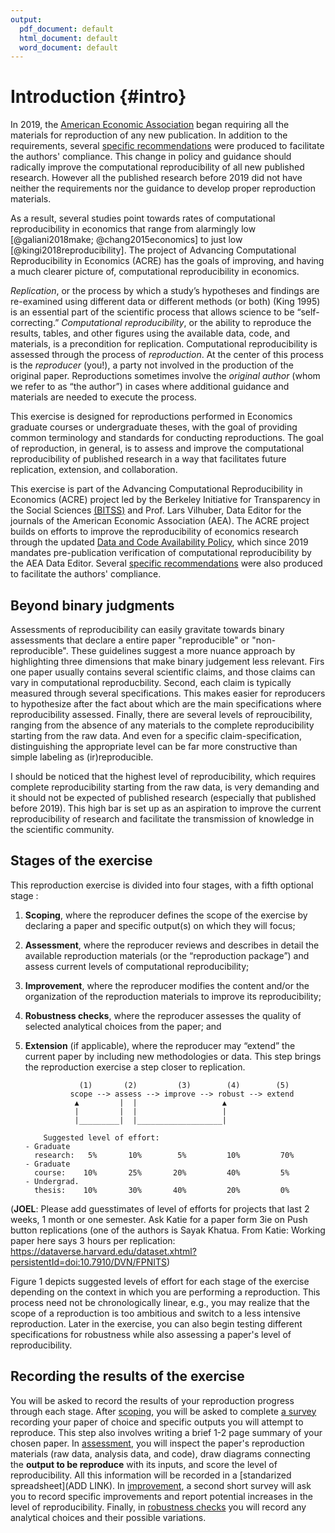 ```yaml
---
output:
  pdf_document: default
  html_document: default
  word_document: default
---
```



# Introduction {#intro} 

In 2019, the [American Economic Association](https://www.aeaweb.org/journals/policies/data-code/) began requiring all the materials for reproduction of any new publication. In addition to the requirements, several [specific recommendations](https://aeadataeditor.github.io/aea-de-guidance/) were produced to facilitate the authors' compliance. This change in policy and guidance should radically improve the computational reproducibility of all new published research. However all the published research before 2019 did not have neither the requirements nor the guidance to develop proper reproduction materials.

As a result, several studies point towards rates of computational reproducibility in economics that range from alarmingly low [@galiani2018make; @chang2015economics] to just low [@kingi2018reproducibility]. The project of Advancing Computational Reproducibility in Economics (ACRE) has the goals of improving, and having a much clearer picture of, computational reproducibility in economics. 

*Replication*, or the process by which a study’s hypotheses and findings are re-examined using different data or different methods (or both) (King 1995) is an essential part of the scientific process that allows science to be “self-correcting.” *Computational reproducibility*, or the ability to reproduce the results, tables, and other figures using the available data, code, and materials, is a precondition for replication. Computational reproducibility is assessed through the process of *reproduction*. At the center of this process is the *reproducer* (you!), a party not involved in the production of the original paper. Reproductions sometimes involve the *original author* (whom we refer to as “the author”) in cases where additional guidance and materials are needed to execute the process.

This exercise is designed for reproductions performed in Economics graduate courses or undergraduate theses, with the goal of providing common terminology and standards for conducting reproductions. The goal of reproduction, in general, is to assess and improve the computational reproducibility of published research in a way that facilitates future replication, extension, and collaboration.

This exercise is part of the Advancing Computational Reproducibility in Economics (ACRE) project led by the Berkeley Initiative for Transparency in the Social Sciences [(BITSS)](bitss.org) and Prof. Lars Vilhuber, Data Editor for the journals of the American Economic Association (AEA). The ACRE project builds on efforts to improve the reproducibility of economics research through the updated [Data and Code Availability Policy](https://www.aeaweb.org/journals/policies/data-code/), which since 2019 mandates pre-publication verification of computational reproducibility by the AEA Data Editor. Several [specific recommendations](https://aeadataeditor.github.io/aea-de-guidance/) were also produced to facilitate the authors' compliance.

## Beyond binary judgments

Assessments of reproducibility can easily gravitate towards binary assessments that declare a entire paper "reproducible" or "non-reproducible". These guidelines suggest a more nuance approach by highlighting three dimensions that make binary judgement less relevant. Firs one paper usually contains several scientific claims, and those claims can vary in computational reproducbility. Second, each claim is typically measured through several specifications. This makes easier for reproducers to hypothesize after the fact about which are the main specifications where reproducibility assessed. Finally, there are several levels of reproucibility, ranging from the absence of any materials to the complete reproducibility starting from the raw data. And even for a specific claim-specification, distinguishing the appropriate level can be far more constructive than simple labeling as (ir)reproducible.




I should be noticed that the highest level of reproducibility, which requires complete reproducibility starting from the raw data, is very demanding and it should not be expected of published research (especially that published before 2019). This high bar is set up as an aspiration to improve the current reproducibility of research and facilitate the transmission of knowledge in the scientific community. 


## Stages of the exercise

This reproduction exercise is divided into four stages, with a fifth optional stage :   

1.	**Scoping**, where the reproducer defines the scope of the exercise by declaring a paper and specific output(s) on which they will focus;  
2.	**Assessment**, where the reproducer reviews and describes in detail the available reproduction materials (or the “reproduction package”) and assess current levels of computational reproducibility;  
3.	**Improvement**, where the reproducer modifies the content and/or the organization of the reproduction materials to improve its reproducibility;  
4.	**Robustness checks**, where the reproducer assesses the quality of selected analytical choices from the paper; and  
5.	**Extension** (if applicable), where the reproducer may “extend” the current paper by including new methodologies or data. This step brings the reproduction exercise a step closer to replication.


                    (1)       (2)         (3)        (4)        (5)
                  scope --> assess --> improve --> robust --> extend
                   ▲         |  |                   ▲
                   |         |  |                   |
                   |_________|  |___________________|

            Suggested level of effort:
        - Graduate
          research:   5%       10%        5%         10%         70%
        - Graduate
          course:    10%       25%       20%         40%         5%
        - Undergrad.
          thesis:    10%       30%       40%         20%         0%

(**JOEL**: Please add guesstimates of level of efforts for projects that last 2 weeks, 1 month or one semester. Ask Katie for a paper form 3ie on Push button replications (one of the authors is Sayak Khatua. From Katie: Working paper here says 3 hours per replication: https://dataverse.harvard.edu/dataset.xhtml?persistentId=doi:10.7910/DVN/FPNITS)

Figure 1 depicts suggested levels of effort for each stage of the exercise depending on the context in which you are performing a reproduction. This process need not be chronologically linear, e.g., you may realize that the scope of a reproduction is too ambitious and switch to a less intensive reproduction. Later in the exercise, you can also begin testing different specifications for robustness while also assessing a paper's level of reproducibility.

## Recording the results of the exercise

You will be asked to record the results of your reproduction progress through each stage. After [scoping](#scoping), you will be asked to complete [a survey](https://berkeley.qualtrics.com/jfe/form/SV_8hLHNI6LGSYchEN) recording your paper of choice and specific outputs you will attempt to reproduce. This step also involves writing a brief 1-2 page summary of your chosen paper. In [assessment](#assessment), you will inspect the paper's reproduction materials (raw data, analysis data, and code), draw diagrams connecting the **output to be reproduce** with its inputs, and score the level of reproducibility. All this information will be recorded in a [standarized spreadsheet](ADD LINK). In [improvement]((#improvements)), a second short survey will ask you to record specific improvements and report potential increases in the level of reproducibility. Finally, in [robustness checks](#robust) you will record any analytical choices and their possible variations.
